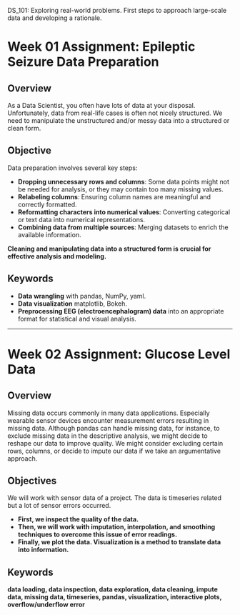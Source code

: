 DS_101: Exploring real-world problems. First steps to approach large-scale data and developing a rationale.

# Week 01 Assignment: Epileptic Seizure Data Preparation

## Overview
As a Data Scientist, you often have lots of data at your disposal. Unfortunately, data from real-life cases is often not nicely structured. We need to manipulate the unstructured and/or messy data into a structured or clean form.

## Objective
Data preparation involves several key steps:
- **Dropping unnecessary rows and columns**: Some data points might not be needed for analysis, or they may contain too many missing values.
- **Relabeling columns**: Ensuring column names are meaningful and correctly formatted.
- **Reformatting characters into numerical values**: Converting categorical or text data into numerical representations.
- **Combining data from multiple sources**: Merging datasets to enrich the available information.

**Cleaning and manipulating data into a structured form is crucial for effective analysis and modeling.**

## Keywords
- **Data wrangling** with pandas, NumPy, yaml.
- **Data visualization** matplotlib, Bokeh.
- **Preprocessing EEG (electroencephalogram) data** into an appropriate format for statistical and visual analysis.

---

# Week 02 Assignment: Glucose Level Data

## Overview
Missing data occurs commonly in many data applications. Especially wearable sensor devices encounter measurement errors resulting in missing data. Although pandas can handle missing data, for instance, to exclude missing data in the descriptive analysis, we might decide to reshape our data to improve quality. We might consider excluding certain rows, columns, or decide to impute our data if we take an argumentative approach.

## Objectives
We will work with sensor data of a project. The data is timeseries related but a lot of sensor errors occurred.
- **First, we inspect the quality of the data.**
- **Then, we will work with imputation, interpolation, and smoothing techniques to overcome this issue of error readings.**
- **Finally, we plot the data. Visualization is a method to translate data into information.**

## Keywords
**data loading, data inspection, data exploration, data cleaning, impute data, missing data, timeseries, pandas, visualization, interactive plots, overflow/underflow error**